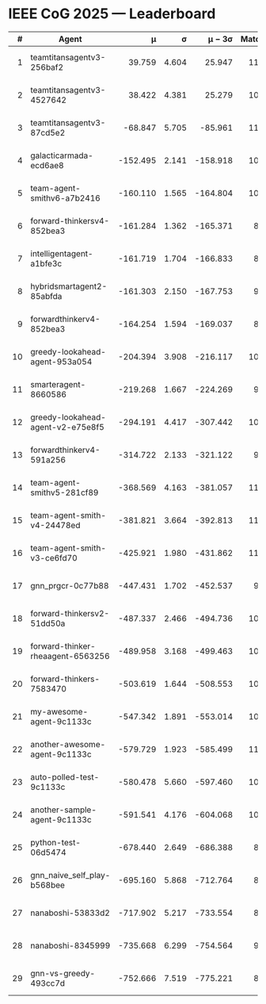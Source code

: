 # IEEE CoG 2025 — Leaderboard

| # | Agent | μ | σ | μ − 3σ | Matches | Updated |
|---:|---|---:|---:|---:|---:|---|
| 1 | teamtitansagentv3-256baf2 | 39.759 | 4.604 | 25.947 | 11000 | 2025-08-21 04:47 |
| 2 | teamtitansagentv3-4527642 | 38.422 | 4.381 | 25.279 | 10074 | 2025-08-21 04:47 |
| 3 | teamtitansagentv3-87cd5e2 | -68.847 | 5.705 | -85.961 | 11526 | 2025-08-21 04:47 |
| 4 | galacticarmada-ecd6ae8 | -152.495 | 2.141 | -158.918 | 10460 | 2025-08-21 04:47 |
| 5 | team-agent-smithv6-a7b2416 | -160.110 | 1.565 | -164.804 | 10280 | 2025-08-21 04:47 |
| 6 | forward-thinkersv4-852bea3 | -161.284 | 1.362 | -165.371 | 8761 | 2025-08-21 04:47 |
| 7 | intelligentagent-a1bfe3c | -161.719 | 1.704 | -166.833 | 8893 | 2025-08-21 04:47 |
| 8 | hybridsmartagent2-85abfda | -161.303 | 2.150 | -167.753 | 9517 | 2025-08-21 04:47 |
| 9 | forwardthinkerv4-852bea3 | -164.254 | 1.594 | -169.037 | 8532 | 2025-08-21 04:47 |
| 10 | greedy-lookahead-agent-953a054 | -204.394 | 3.908 | -216.117 | 10270 | 2025-08-21 04:47 |
| 11 | smarteragent-8660586 | -219.268 | 1.667 | -224.269 | 9351 | 2025-08-21 04:47 |
| 12 | greedy-lookahead-agent-v2-e75e8f5 | -294.191 | 4.417 | -307.442 | 10770 | 2025-08-21 04:47 |
| 13 | forwardthinkerv4-591a256 | -314.722 | 2.133 | -321.122 | 9160 | 2025-08-21 04:47 |
| 14 | team-agent-smithv5-281cf89 | -368.569 | 4.163 | -381.057 | 11140 | 2025-08-21 04:47 |
| 15 | team-agent-smith-v4-24478ed | -381.821 | 3.664 | -392.813 | 11422 | 2025-08-21 04:47 |
| 16 | team-agent-smith-v3-ce6fd70 | -425.921 | 1.980 | -431.862 | 11942 | 2025-08-21 04:47 |
| 17 | gnn_prgcr-0c77b88 | -447.431 | 1.702 | -452.537 | 9670 | 2025-08-21 04:47 |
| 18 | forward-thinkersv2-51dd50a | -487.337 | 2.466 | -494.736 | 10922 | 2025-08-21 04:47 |
| 19 | forward-thinker-rheaagent-6563256 | -489.958 | 3.168 | -499.463 | 10322 | 2025-08-21 04:47 |
| 20 | forward-thinkers-7583470 | -503.619 | 1.644 | -508.553 | 10100 | 2025-08-21 04:47 |
| 21 | my-awesome-agent-9c1133c | -547.342 | 1.891 | -553.014 | 10940 | 2025-08-21 04:47 |
| 22 | another-awesome-agent-9c1133c | -579.729 | 1.923 | -585.499 | 11320 | 2025-08-21 04:47 |
| 23 | auto-polled-test-9c1133c | -580.478 | 5.660 | -597.460 | 10160 | 2025-08-21 04:47 |
| 24 | another-sample-agent-9c1133c | -591.541 | 4.176 | -604.068 | 10640 | 2025-08-21 04:47 |
| 25 | python-test-06d5474 | -678.440 | 2.649 | -686.388 | 8930 | 2025-08-21 04:47 |
| 26 | gnn_naive_self_play-b568bee | -695.160 | 5.868 | -712.764 | 8860 | 2025-08-21 04:47 |
| 27 | nanaboshi-53833d2 | -717.902 | 5.217 | -733.554 | 8350 | 2025-08-21 04:47 |
| 28 | nanaboshi-8345999 | -735.668 | 6.299 | -754.564 | 9050 | 2025-08-21 04:47 |
| 29 | gnn-vs-greedy-493cc7d | -752.666 | 7.519 | -775.221 | 8680 | 2025-08-21 04:47 |
